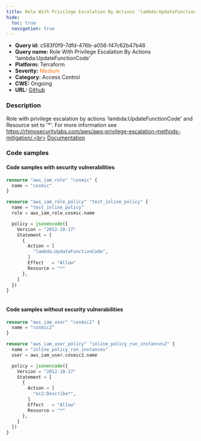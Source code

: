 ```yaml
---
title: Role With Privilege Escalation By Actions 'lambda:UpdateFunctionCode'
hide:
  toc: true
  navigation: true
---
```


-   **Query id:** c583f0f9-7dfd-476b-a056-f47c62b47b46
-   **Query name:** Role With Privilege Escalation By Actions 'lambda:UpdateFunctionCode'
-   **Platform:** Terraform
-   **Severity:** <span style="color:#ff7213">Medium</span>
-   **Category:** Access Control
-   **CWE:** Ongoing
-   **URL:** [Github](https://github.com/DataDog/kics/tree/master/assets/queries/terraform/aws/role_with_privilege_escalation_by_actions_lambda_UpdateFunctionCode)

### Description
Role with privilege escalation by actions 'lambda:UpdateFunctionCode' and Resource set to '*'. For more information see https://rhinosecuritylabs.com/aws/aws-privilege-escalation-methods-mitigation/.<br>
[Documentation](https://registry.terraform.io/providers/hashicorp/aws/latest/docs/resources/iam_role_policy#policy)

### Code samples
#### Code samples with security vulnerabilities
```tf title="Positive test num. 1 - tf file" hl_lines="1"
resource "aws_iam_role" "cosmic" {
  name = "cosmic"
}

resource "aws_iam_role_policy" "test_inline_policy" {
  name = "test_inline_policy"
  role = aws_iam_role.cosmic.name

  policy = jsonencode({
    Version = "2012-10-17"
    Statement = [
      {
        Action = [
          "lambda:UpdateFunctionCode",
        ]
        Effect   = "Allow"
        Resource = "*"
      },
    ]
  })
}



```


#### Code samples without security vulnerabilities
```tf title="Negative test num. 1 - tf file"
resource "aws_iam_user" "cosmic2" {
  name = "cosmic2"
}

resource "aws_iam_user_policy" "inline_policy_run_instances2" {
  name = "inline_policy_run_instances"
  user = aws_iam_user.cosmic2.name

  policy = jsonencode({
    Version = "2012-10-17"
    Statement = [
      {
        Action = [
          "ec2:Describe*",
        ]
        Effect   = "Allow"
        Resource = "*"
      },
    ]
  })
}

```
